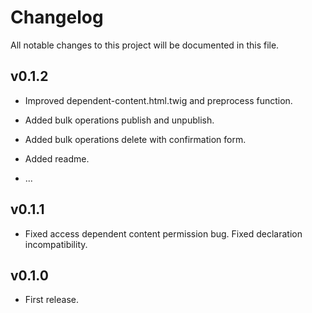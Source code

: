 # Changelog

All notable changes to this project will be documented in this file.

## v0.1.2

- Improved dependent-content.html.twig and preprocess function.

- Added bulk operations publish and unpublish.

- Added bulk operations delete with confirmation form.

- Added readme.

- ...

## v0.1.1

- Fixed access dependent content permission bug. Fixed declaration 
incompatibility.

## v0.1.0

- First release.
 
